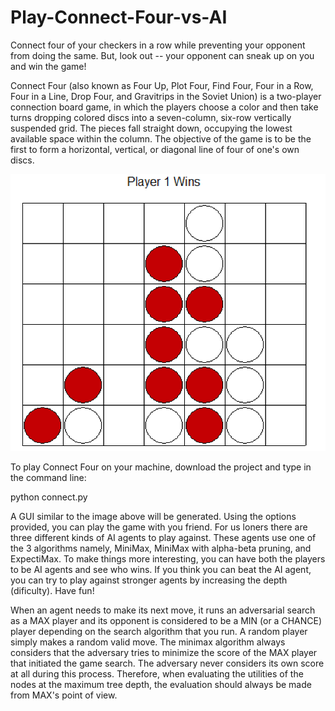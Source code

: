 # Play-Connect-Four-vs-AI
Connect four of your checkers in a row while preventing your opponent from doing the same. But, look out -- your opponent can sneak up on you and win the game!

Connect Four (also known as Four Up, Plot Four, Find Four, Four in a Row, Four in a Line, Drop Four, and Gravitrips in the Soviet Union) is a two-player connection board game, in which the players choose a color and then take turns dropping colored discs into a seven-column, six-row vertically suspended grid. The pieces fall straight down, occupying the lowest available space within the column. The objective of the game is to be the first to form a horizontal, vertical, or diagonal line of four of one's own discs.

![alt text](https://github.com/Kalpit-Vadnerkar/Play-Connect-Four-vs-AI/blob/main/pasted%20image%200%20(1).png?raw=true)

To play Connect Four on your machine, download the project and type in the command line:

python connect.py

A GUI similar to the image above will be generated. Using the options provided, you can play the game with you friend. For us loners there are three different kinds of AI agents to play against. These agents use one of the 3 algorithms namely, MiniMax, MiniMax with alpha-beta pruning, and ExpectiMax. To make things more interesting, you can have both the players to be AI agents and see who wins. If you think you can beat the AI agent, you can try to play against stronger agents by increasing the depth (dificulty).
Have fun!


When an agent needs to make its next move, it runs an adversarial search as a MAX player and its opponent is considered to be a MIN (or a CHANCE) player depending on the search algorithm that you run. A random player simply makes a random valid move. The minimax algorithm always considers that the adversary tries to minimize the score of the MAX player that initiated the game search. The adversary never considers its own score at all during this process. Therefore, when evaluating the utilities of the nodes at the maximum tree depth, the evaluation should always be made from MAX's point of view.
